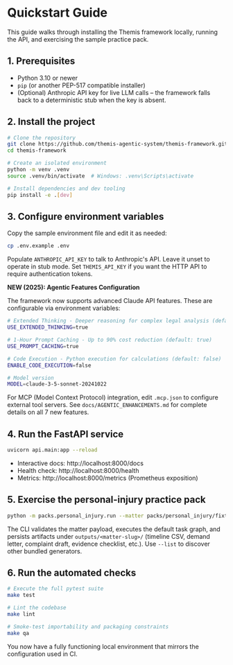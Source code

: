 # Quickstart Guide

This guide walks through installing the Themis framework locally, running the API, and exercising the
sample practice pack.

## 1. Prerequisites

- Python 3.10 or newer
- `pip` (or another PEP-517 compatible installer)
- (Optional) Anthropic API key for live LLM calls – the framework falls back to a deterministic stub
  when the key is absent.

## 2. Install the project

```bash
# Clone the repository
git clone https://github.com/themis-agentic-system/themis-framework.git
cd themis-framework

# Create an isolated environment
python -m venv .venv
source .venv/bin/activate  # Windows: .venv\Scripts\activate

# Install dependencies and dev tooling
pip install -e .[dev]
```

## 3. Configure environment variables

Copy the sample environment file and edit it as needed:

```bash
cp .env.example .env
```

Populate `ANTHROPIC_API_KEY` to talk to Anthropic's API.  Leave it unset to operate in stub mode.  Set
`THEMIS_API_KEY` if you want the HTTP API to require authentication tokens.

**NEW (2025): Agentic Features Configuration**

The framework now supports advanced Claude API features. These are configurable via environment variables:

```bash
# Extended Thinking - Deeper reasoning for complex legal analysis (default: true)
USE_EXTENDED_THINKING=true

# 1-Hour Prompt Caching - Up to 90% cost reduction (default: true)
USE_PROMPT_CACHING=true

# Code Execution - Python execution for calculations (default: false)
ENABLE_CODE_EXECUTION=false

# Model version
MODEL=claude-3-5-sonnet-20241022
```

For MCP (Model Context Protocol) integration, edit `.mcp.json` to configure external tool servers.
See `docs/AGENTIC_ENHANCEMENTS.md` for complete details on all 7 new features.

## 4. Run the FastAPI service

```bash
uvicorn api.main:app --reload
```

- Interactive docs: http://localhost:8000/docs
- Health check: http://localhost:8000/health
- Metrics: http://localhost:8000/metrics (Prometheus exposition)

## 5. Exercise the personal-injury practice pack

```bash
python -m packs.personal_injury.run --matter packs/personal_injury/fixtures/sample_matter.json
```

The CLI validates the matter payload, executes the default task graph, and persists artifacts under
`outputs/<matter-slug>/` (timeline CSV, demand letter, complaint draft, evidence checklist, etc.).
Use `--list` to discover other bundled generators.

## 6. Run the automated checks

```bash
# Execute the full pytest suite
make test

# Lint the codebase
make lint

# Smoke-test importability and packaging constraints
make qa
```

You now have a fully functioning local environment that mirrors the configuration used in CI.
